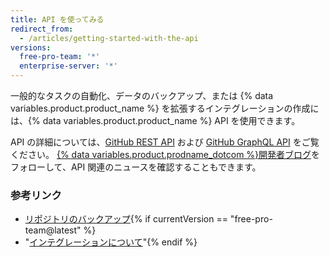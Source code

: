 ```yaml
---
title: API を使ってみる
redirect_from:
  - /articles/getting-started-with-the-api
versions:
  free-pro-team: '*'
  enterprise-server: '*'
---
```


一般的なタスクの自動化、データのバックアップ、または {% data variables.product.product_name %} を拡張するインテグレーションの作成には、{% data variables.product.product_name %} API を使用できます。

API の詳細については、[GitHub REST API](/rest) および [GitHub GraphQL API](/graphql) をご覧ください。 [{% data variables.product.prodname_dotcom %}開発者ブログ](https://developer.github.com/changes/)をフォローして、API 関連のニュースを確認することもできます。

### 参考リンク

- [リポジトリのバックアップ](/articles/backing-up-a-repository){% if currentVersion == "free-pro-team@latest" %}
- "[インテグレーションについて](/articles/about-integrations)"{% endif %}
